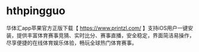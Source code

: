 # hthpingguo
华体汇app苹果官方正版下载【 https://www.printzl.com/ 】支持iOS用户一键安装，提供丰富体育赛事竞猜、实时比分、赛事直播，安全稳定，界面简洁易操作，尽享便捷的在线体育娱乐体验，畅玩全球热门体育赛事。
